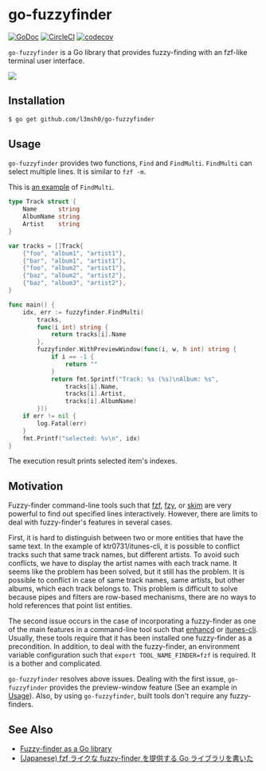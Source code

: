 # go-fuzzyfinder

[![GoDoc](https://godoc.org/github.com/l3msh0/go-fuzzyfinder?status.svg)](https://godoc.org/github.com/l3msh0/go-fuzzyfinder)
[![CircleCI](https://circleci.com/gh/ktr0731/go-fuzzyfinder.svg?style=svg)](https://circleci.com/gh/ktr0731/go-fuzzyfinder)
[![codecov](https://codecov.io/gh/ktr0731/go-fuzzyfinder/branch/master/graph/badge.svg?token=RvpSTKDJGO)](https://codecov.io/gh/ktr0731/go-fuzzyfinder)  

`go-fuzzyfinder` is a Go library that provides fuzzy-finding with an fzf-like terminal user interface.

![](https://user-images.githubusercontent.com/12953836/52424222-e1edc900-2b3c-11e9-8158-8e193844252a.png)

## Installation
``` bash
$ go get github.com/l3msh0/go-fuzzyfinder
```

## Usage
`go-fuzzyfinder` provides two functions, `Find` and `FindMulti`.
`FindMulti` can select multiple lines. It is similar to `fzf -m`.

This is [an example](//github.com/l3msh0/go-fuzzyfinder/blob/master/_example/track/main.go) of `FindMulti`.

``` go
type Track struct {
    Name      string
    AlbumName string
    Artist    string
}

var tracks = []Track{
    {"foo", "album1", "artist1"},
    {"bar", "album1", "artist1"},
    {"foo", "album2", "artist1"},
    {"baz", "album2", "artist2"},
    {"baz", "album3", "artist2"},
}

func main() {
    idx, err := fuzzyfinder.FindMulti(
        tracks,
        func(i int) string {
            return tracks[i].Name
        },
        fuzzyfinder.WithPreviewWindow(func(i, w, h int) string {
            if i == -1 {
                return ""
            }
            return fmt.Sprintf("Track: %s (%s)\nAlbum: %s",
                tracks[i].Name,
                tracks[i].Artist,
                tracks[i].AlbumName)
        }))
    if err != nil {
        log.Fatal(err)
    }
    fmt.Printf("selected: %v\n", idx)
}
```

The execution result prints selected item's indexes.

## Motivation
Fuzzy-finder command-line tools such that
[fzf](https://github.com/junegunn/fzf), [fzy](https://github.com/jhawthorn/fzy), or [skim](https://github.com/lotabout/skim) 
are very powerful to find out specified lines interactively.
However, there are limits to deal with fuzzy-finder's features in several cases.

First, it is hard to distinguish between two or more entities that have the same text.
In the example of ktr0731/itunes-cli, it is possible to conflict tracks such that same track names, but different artists.
To avoid such conflicts, we have to display the artist names with each track name.
It seems like the problem has been solved, but it still has the problem.
It is possible to conflict in case of same track names, same artists, but other albums, which each track belongs to.
This problem is difficult to solve because pipes and filters are row-based mechanisms, there are no ways to hold references that point list entities.

The second issue occurs in the case of incorporating a fuzzy-finder as one of the main features in a command-line tool such that [enhancd](https://github.com/b4b4r07/enhancd) or [itunes-cli](https://github.com/ktr0731/itunes-cli).
Usually, these tools require that it has been installed one fuzzy-finder as a precondition.
In addition, to deal with the fuzzy-finder, an environment variable configuration such that `export TOOL_NAME_FINDER=fzf` is required.
It is a bother and complicated.

`go-fuzzyfinder` resolves above issues.
Dealing with the first issue, `go-fuzzyfinder` provides the preview-window feature (See an example in [Usage](#usage)).
Also, by using `go-fuzzyfinder`, built tools don't require any fuzzy-finders.

## See Also
- [Fuzzy-finder as a Go library](https://medium.com/@ktr0731/fuzzy-finder-as-a-go-library-590b7458200f)
- [(Japanese) fzf ライクな fuzzy-finder を提供する Go ライブラリを書いた](https://syfm.hatenablog.com/entry/2019/02/09/120000)
